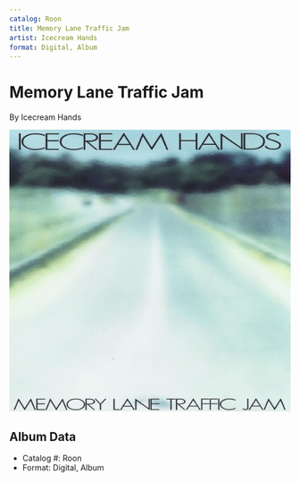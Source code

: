 ```yaml
---
catalog: Roon
title: Memory Lane Traffic Jam
artist: Icecream Hands
format: Digital, Album
---
```


# Memory Lane Traffic Jam

By Icecream Hands

![](../../assets/albumcovers/Icecream_Hands-Memory_Lane_Traffic_Jam.png)

## Album Data

- Catalog #: Roon
- Format: Digital, Album

